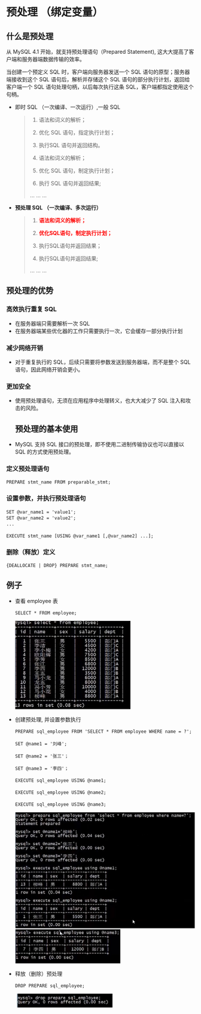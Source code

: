 # 预处理 （绑定变量）

## 什么是预处理

从 MySQL 4.1 开始，就支持预处理语句（Prepared Statement), 这大大提高了客户端和服务器端数据传输的效率。

当创建一个预定义 SQL 时，客户端向服务器发送一个 SQL 语句的原型；服务器端接收到这个 SQL 语句后，解析并存储这个 SQL 语句的部分执行计划，返回给客户端一个 SQL 语句处理句柄，以后每次执行这条 SQL，客户端都指定使用这个句柄。

- 即时 SQL （一次编译、一次运行）,一般 SQL

  > 1. 语法和词义的解析；
  > 2. 优化 SQL 语句，指定执行计划；
  > 3. 执行SQL 语句并返回结构。
  >
  > 1. 语法和词义的解析；
  > 2. 优化 SQL 语句，制定执行计划；
  > 3. 执行 SQL 语句并返回结果;
  >
  > ... ... ...

- **预处理 SQL （一次编译、多次运行）**

  >1. **<font color="red"> 语法和词义的解析；</font>**
  >2. **<font color="red">优化SQL语句，制定执行计划；</font>**
  >3. 执行SQL语句并返回结果；
  >
  >3. 执行SQL语句并返回结果;
  >
  >... ... ...

## 预处理的优势

### 高效执行重复 SQL

- 在服务器端只需要解析一次 SQL
- 在服务器端某些优化器的工作只需要执行一次，它会缓存一部分执行计划

### 减少网络开销

- 对于重复执行的 SQL，后续只需要将参数发送到服务器端，而不是整个 SQL 语句，因此网络开销会更小。

### 更加安全

- 使用预处理语句，无须在应用程序中处理转义，也大大减少了 SQL 注入和攻击的风险。

  ## 预处理的基本使用

- MySQL 支持 SQL 接口的预处理，即不使用二进制传输协议也可以直接以 SQL 的方式使用预处理。

### 定义预处理语句

```mysql
PREPARE stmt_name FROM preparable_stmt;
```

### 设置参数，并执行预处理语句

```mysql
SET @var_name1 = 'value1';
SET @var_name2 = 'value2';
...

EXECUTE stmt_name [USING @var_name1 [,@var_name2] ...];
```

### 删除（释放）定义

```mysql
{DEALLOCATE | DROP} PREPARE stmt_name;
```



## 例子

- 查看 employee 表

  ```mysql
  SELECT * FROM employee;
  ```

  ![](Resources/43.jpg)

- 创建预处理, 并设置参数执行

  ```mysql
  PREPARE sql_employee FROM 'SELECT * FROM employee WHERE name = ?';
  
  SET @name1 = '刘峰';
  
  SET @name2 = '张三'；
  
  SET @name3 = '李四'；
  
  EXECUTE sql_employee USING @name1;
  
  EXECUTE sql_employee USING @name2;
  
  EXECUTE sql_employee USING @name3;
  ```

  <img src="Resources/44.jpg" style="zoom:90%;" />
  
  <img src="Resources/45.jpg" style="zoom:90%;" />

- 释放（删除）预处理

  ```mysql
  DROP PREPARE sql_employee;
  ```

  ​	<img src="Resources/46.jpg" style="zoom:90%;" />